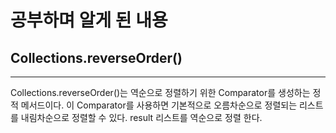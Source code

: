 # 공부하며 알게 된 내용



## Collections.reverseOrder()
 <hr>
Collections.reverseOrder()는 역순으로 정렬하기 위한 Comparator를 생성하는 정적 메서드이다. 이 Comparator를 사용하면 기본적으로 오름차순으로 정렬되는 리스트를 내림차순으로 정렬할 수 있다. result 리스트를 역순으로 정렬 한다.

